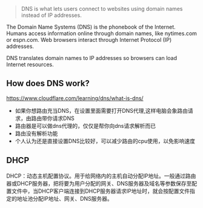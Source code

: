 > DNS is what lets users connect to websites using domain names instead of IP addresses.

The Domain Name Systems (DNS) is the phonebook of the Internet. 
Humans access information online through domain names, like nytimes.com or espn.com. 
Web browsers interact through Internet Protocol (IP) addresses. 

DNS translates domain names to IP addresses so browsers can load Internet resources.

## How does DNS work?

https://www.cloudflare.com/learning/dns/what-is-dns/

* 如果你想路由充当DNS，在设置里面需要打开DNS代理,这样电脑会象路由请求，由路由带你请求DNS
* 路由器是可以做dns代理的，仅仅是帮你向dns请求解析而已
* 路由没有解析功能
* 个人认为还是直接设置DNS比较好，可以减少路由的cpu使用，以免影响速度

## DHCP
DHCP：动态主机配置协议。用于给网络内的主机自动分配IP地址。一般通过路由器或DHCP服务器，把将要为用户分配的网关、DNS服务器及域名等参数保存至配置文件中，当DHCP客户端连接到DHCP服务器请求IP地址时，就会按配置文件指定的地址池分配IP地址、网关、DNS服务器。
